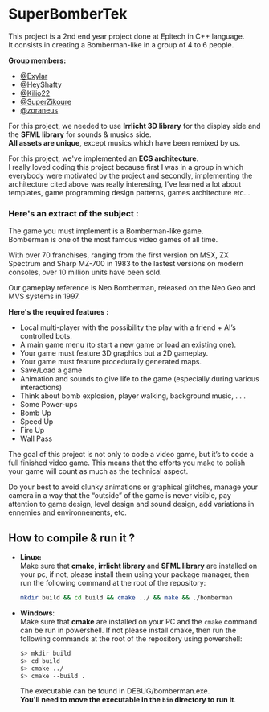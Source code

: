 # SuperBomberTek

This project is a 2nd end year project done at Epitech in C++ language.  
It consists in creating a Bomberman-like in a group of 4 to 6 people.  

**Group members:**  
  - [@Exylar](https://github.com/Exylar)
  - [@HeyShafty](https://github.com/HeyShafty)
  - [@Kilio22](https://github.com/Kilio22)
  - [@SuperZikoure](https://github.com/SuperZikoure)
  - [@zoraneus](https://github.com/zoraneus)

For this project, we needed to use **Irrlicht 3D library** for the display side and the **SFML library** for sounds & musics side.  
**All assets are unique**, except musics which have been remixed by us.

For this project, we've implemented an **ECS architecture**.  
I really loved coding this project because first I was in a group in which everybody were motivated by the project and secondly, implementing the architecture cited above was really interesting, I've learned a lot about templates, game programming design patterns, games architecture etc...

### Here's an extract of the subject :

The game you must implement is a Bomberman-like game.  
Bomberman is one of the most famous video games of all time.  

With over 70 franchises, ranging from the first version on MSX, ZX Spectrum and Sharp MZ-700 in 1983 to the lastest versions on modern consoles, over 10 million units have been sold.  

Our gameplay reference is Neo Bomberman, released on the Neo Geo and MVS systems in 1997.  

**Here's the required features :**  
  - Local multi-player with the possibility the play with a friend + AI’s controlled bots.  
  - A main game menu (to start a new game or load an existing one).  
  - Your game must feature 3D graphics but a 2D gameplay.  
  - Your game must feature procedurally generated maps.  
  - Save/Load a game  
  - Animation and sounds to give life to the game (especially during various interactions)  
  - Think about bomb explosion, player walking, background music, . . .  
  - Some Power-ups  
  - Bomb Up  
  - Speed Up  
  - Fire Up  
  - Wall Pass  

The goal of this project is not only to code a video game, but it’s to code a full finished video game. This
means that the efforts you make to polish your game will count as much as the technical aspect.  

Do your best to avoid clunky animations or graphical glitches, manage your camera in a way that the “outside” of the game is never visible, pay attention to game design, level design and sound design, add variations in ennemies and environnements, etc.

## How to compile & run it ?

- **Linux:**  
Make sure that **cmake**, **irrlicht library** and **SFML library** are installed on your pc, if not, please install them using your package manager, then run the following command at the root of the repository:  
  ```sh
  mkdir build && cd build && cmake ../ && make && ./bomberman
  ```

- **Windows**:  
Make sure that **cmake** are installed on your PC and the ``cmake`` command can be run in powershell. If not please install cmake, then run the following commands at the root of the repository using powershell:  
  ```sh
  $> mkdir build
  $> cd build
  $> cmake ../
  $> cmake --build .
  ```
  The executable can be found in DEBUG/bomberman.exe.  
  **You'll need to move the executable in the ``bin`` directory to run it**.
